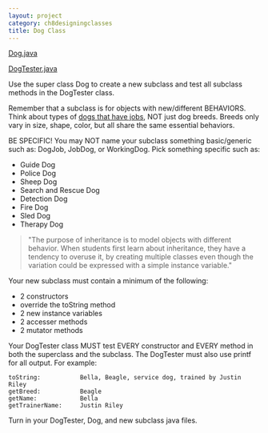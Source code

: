 ```yaml
---
layout: project
category: ch8designingclasses
title: Dog Class
---
```


[Dog.java](/apcsa/ch9inheritance/Dog.java)

[DogTester.java](/apcsa/ch9inheritance/DogTester.java)

Use the super class Dog to create a new subclass and test all subclass methods in the DogTester class.

Remember that a subclass is for objects with new/different BEHAVIORS. Think about types of [dogs that have jobs](https://en.wikipedia.org/wiki/Working_dog), NOT just dog breeds. Breeds only vary in size, shape, color, but all share the same essential behaviors.

BE SPECIFIC! You may NOT name your subclass something basic/generic such as: DogJob, JobDog, or WorkingDog. Pick something specific such as:
- Guide Dog
- Police Dog
- Sheep Dog
- Search and Rescue Dog
- Detection Dog
- Fire Dog
- Sled Dog
- Therapy Dog


> "The purpose of inheritance is to model objects with different behavior. When students first learn about inheritance, they have a tendency to overuse it, by creating multiple classes even though the variation could be expressed with a simple instance variable."

Your new subclass must contain a minimum of the following:

- 2 constructors
- override the toString method
- 2 new instance variables
- 2 accesser methods
- 2 mutator methods

Your DogTester class MUST test EVERY constructor and EVERY method in both the superclass and the subclass. The DogTester must also use printf for all output. For example:

```
toString:           Bella, Beagle, service dog, trained by Justin Riley
getBreed:           Beagle
getName:            Bella
getTrainerName:     Justin Riley
```

Turn in your DogTester, Dog, and new subclass java files.
